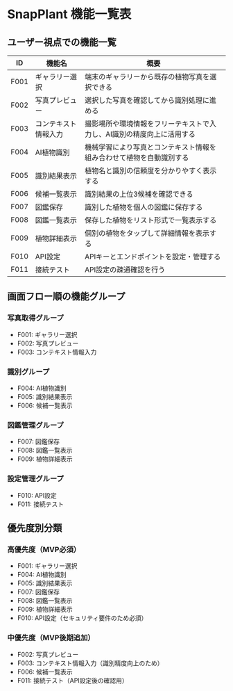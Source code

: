 # SnapPlant 機能一覧表

## ユーザー視点での機能一覧

| ID | 機能名 | 概要 |
|----|--------|------|
| F001 | ギャラリー選択 | 端末のギャラリーから既存の植物写真を選択できる |
| F002 | 写真プレビュー | 選択した写真を確認してから識別処理に進める |
| F003 | コンテキスト情報入力 | 撮影場所や環境情報をフリーテキストで入力し、AI識別の精度向上に活用する |
| F004 | AI植物識別 | 機械学習により写真とコンテキスト情報を組み合わせて植物を自動識別する |
| F005 | 識別結果表示 | 植物名と識別の信頼度を分かりやすく表示する |
| F006 | 候補一覧表示 | 識別結果の上位3候補を確認できる |
| F007 | 図鑑保存 | 識別した植物を個人の図鑑に保存する |
| F008 | 図鑑一覧表示 | 保存した植物をリスト形式で一覧表示する |
| F009 | 植物詳細表示 | 個別の植物をタップして詳細情報を表示する |
| F010 | API設定 | APIキーとエンドポイントを設定・管理する |
| F011 | 接続テスト | API設定の疎通確認を行う |

## 画面フロー順の機能グループ

### 写真取得グループ
- F001: ギャラリー選択
- F002: 写真プレビュー
- F003: コンテキスト情報入力

### 識別グループ
- F004: AI植物識別
- F005: 識別結果表示
- F006: 候補一覧表示

### 図鑑管理グループ
- F007: 図鑑保存
- F008: 図鑑一覧表示
- F009: 植物詳細表示

### 設定管理グループ
- F010: API設定
- F011: 接続テスト

## 優先度別分類

### 高優先度（MVP必須）
- F001: ギャラリー選択
- F004: AI植物識別
- F005: 識別結果表示
- F007: 図鑑保存
- F008: 図鑑一覧表示
- F009: 植物詳細表示
- F010: API設定（セキュリティ要件のため必須）

### 中優先度（MVP後期追加）
- F002: 写真プレビュー
- F003: コンテキスト情報入力（識別精度向上のため）
- F006: 候補一覧表示
- F011: 接続テスト（API設定後の確認用）